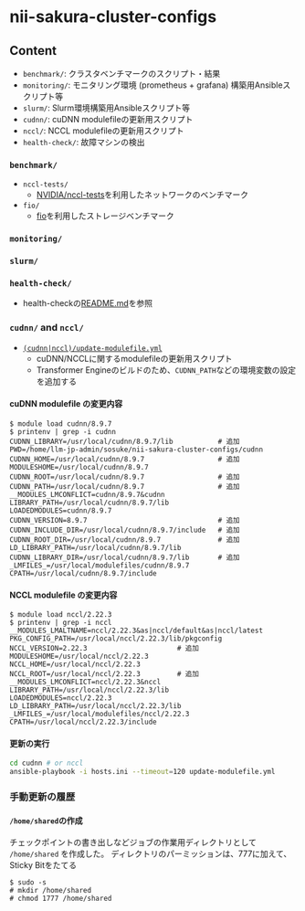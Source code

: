 # nii-sakura-cluster-configs

## Content

- `benchmark/`: クラスタベンチマークのスクリプト・結果
- `monitoring/`: モニタリング環境 (prometheus + grafana) 構築用Ansibleスクリプト等
- `slurm/`: Slurm環境構築用Ansibleスクリプト等
- `cudnn/`: cuDNN modulefileの更新用スクリプト
- `nccl/`: NCCL modulefileの更新用スクリプト
- `health-check/`: 故障マシンの検出

### `benchmark/`

- `nccl-tests/` 
  - [NVIDIA/nccl-tests](https://github.com/NVIDIA/nccl-tests)を利用したネットワークのベンチマーク
- `fio/`
  - [fio](https://fio.readthedocs.io/en/latest/fio_doc.html)を利用したストレージベンチマーク

### `monitoring/`

### `slurm/`

### `health-check/`

- health-checkの[README.md](./health-check/)を参照

### `cudnn/` and `nccl/`

- [`(cudnn|nccl)/update-modulefile.yml`](./misc/update-cudnn-modulefile.yml)
  - cuDNN/NCCLに関するmodulefileの更新用スクリプト
  - Transformer Engineのビルドのため、`CUDNN_PATH`などの環境変数の設定を追加する

#### cuDNN modulefile の変更内容

```console
$ module load cudnn/8.9.7 
$ printenv | grep -i cudnn
CUDNN_LIBRARY=/usr/local/cudnn/8.9.7/lib           # 追加
PWD=/home/llm-jp-admin/sosuke/nii-sakura-cluster-configs/cudnn
CUDNN_HOME=/usr/local/cudnn/8.9.7                  # 追加
MODULESHOME=/usr/local/cudnn/8.9.7
CUDNN_ROOT=/usr/local/cudnn/8.9.7                  # 追加
CUDNN_PATH=/usr/local/cudnn/8.9.7                  # 追加
__MODULES_LMCONFLICT=cudnn/8.9.7&cudnn
LIBRARY_PATH=/usr/local/cudnn/8.9.7/lib
LOADEDMODULES=cudnn/8.9.7
CUDNN_VERSION=8.9.7                                # 追加
CUDNN_INCLUDE_DIR=/usr/local/cudnn/8.9.7/include   # 追加
CUDNN_ROOT_DIR=/usr/local/cudnn/8.9.7              # 追加
LD_LIBRARY_PATH=/usr/local/cudnn/8.9.7/lib
CUDNN_LIBRARY_DIR=/usr/local/cudnn/8.9.7/lib       # 追加
_LMFILES_=/usr/local/modulefiles/cudnn/8.9.7
CPATH=/usr/local/cudnn/8.9.7/include
```

#### NCCL modulefile の変更内容

```console
$ module load nccl/2.22.3 
$ printenv | grep -i nccl
__MODULES_LMALTNAME=nccl/2.22.3&as|nccl/default&as|nccl/latest
PKG_CONFIG_PATH=/usr/local/nccl/2.22.3/lib/pkgconfig
NCCL_VERSION=2.22.3                      # 追加
MODULESHOME=/usr/local/nccl/2.22.3
NCCL_HOME=/usr/local/nccl/2.22.3
NCCL_ROOT=/usr/local/nccl/2.22.3         # 追加
__MODULES_LMCONFLICT=nccl/2.22.3&nccl
LIBRARY_PATH=/usr/local/nccl/2.22.3/lib
LOADEDMODULES=nccl/2.22.3
LD_LIBRARY_PATH=/usr/local/nccl/2.22.3/lib
_LMFILES_=/usr/local/modulefiles/nccl/2.22.3
CPATH=/usr/local/nccl/2.22.3/include
```

#### 更新の実行

```bash
cd cudnn # or nccl
ansible-playbook -i hosts.ini --timeout=120 update-modulefile.yml
```

### 手動更新の履歴

#### `/home/shared`の作成

チェックポイントの書き出しなどジョブの作業用ディレクトリとして `/home/shared` を作成した。
ディレクトリのパーミッションは、777に加えて、Sticky Bitをたてる

```console
$ sudo -s
# mkdir /home/shared
# chmod 1777 /home/shared
```

